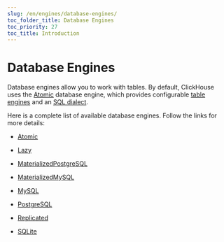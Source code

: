 ```yaml
---
slug: /en/engines/database-engines/
toc_folder_title: Database Engines
toc_priority: 27
toc_title: Introduction
---
```


# Database Engines

Database engines allow you to work with tables. By default, ClickHouse uses the [Atomic](../../engines/database-engines/atomic.md) database engine, which provides configurable [table engines](../../engines/table-engines/index.md) and an [SQL dialect](../../sql-reference/syntax.md).

Here is a complete list of available database engines. Follow the links for more details:

- [Atomic](../../engines/database-engines/atomic.md)

- [Lazy](../../engines/database-engines/lazy.md)

- [MaterializedPostgreSQL](../../engines/database-engines/materialized-postgresql.md)

- [MaterializedMySQL](../../engines/database-engines/materialized-mysql.md)

- [MySQL](../../engines/database-engines/mysql.md)

- [PostgreSQL](../../engines/database-engines/postgresql.md)

- [Replicated](../../engines/database-engines/replicated.md)

- [SQLite](../../engines/database-engines/sqlite.md)

